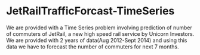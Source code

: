 # JetRailTrafficForcast-TimeSeries

We are provided with a Time Series problem involving prediction of number of commuters of JetRail, 
a new high speed rail service by Unicorn Investors. We are provided with 2 years of data(Aug 2012-Sept 2014)
and using this data we have to forecast the number of commuters for next 7 months.
